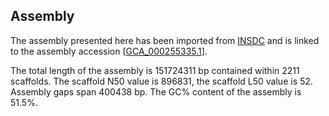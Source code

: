 **Assembly**
--------

The assembly presented here has been imported from [INSDC](http://www.insdc.org) and is linked to the assembly accession [[GCA\_000255335.1](http://www.ebi.ac.uk/ena/data/view/GCA_000255335.1)].

The total length of the assembly is 151724311 bp contained within 2211 scaffolds.
The scaffold N50 value is 896831, the scaffold L50 value is 52.
Assembly gaps span 400438 bp. The GC% content of the assembly is 51.5%.
